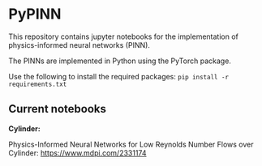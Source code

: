# PyPINN

This repository contains jupyter notebooks for the implementation of physics-informed neural networks (PINN).

The PINNs are implemented in Python using the PyTorch package.

Use the following to install the required packages:
`pip install -r requirements.txt`

## Current notebooks
**Cylinder:** 

Physics-Informed Neural Networks for Low Reynolds Number Flows over Cylinder: https://www.mdpi.com/2331174
